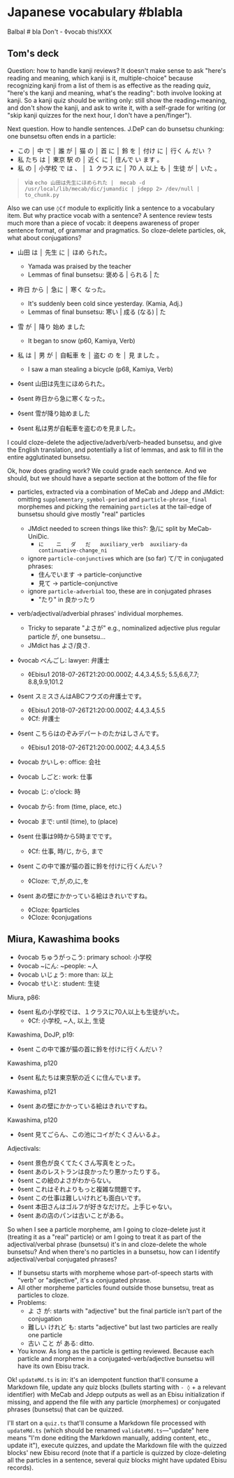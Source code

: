 # Japanese vocabulary #blabla

Balbal # bla Don't - ◊vocab this!XXX

## Tom's deck

Question: how to handle kanji reviews? It doesn't make sense to ask "here's reading and meaning, which kanji is it, multiple-choice" because recognizing kanji from a list of them is as effective as the reading quiz, "here's the kanji and meaning, what's the reading": both involve looking at kanji. So a kanji quiz should be writing only: still show the reading+meaning, and don't show the kanji, and ask to write it, with a self-grade for writing (or "skip kanji quizzes for the next hour, I don't have a pen/finger").

Next question. How to handle sentences. J.DeP can do bunsetsu chunking: one bunsetsu often ends in a particle:
- この │ 中 で │ 誰 が │ 猫 の │ 首 に │ 鈴 を │ 付け に │ 行く ん だい ？
- 私 たち は │ 東京 駅 の │ 近く に │ 住んで い ます 。
- 私 の │ 小学校 で は 、 │ １ クラス に │ 70 人 以上 も │ 生徒 が │ いた 。

> via `echo 山田は先生にほめられた |  mecab -d /usr/local/lib/mecab/dic/jumandic | jdepp 2> /dev/null | to_chunk.py`

Also we can use `◊Cf` module to explicitly link a sentence to a vocabulary item. But why practice vocab with a sentence? A sentence review tests much more than a piece of vocab: it deepens awareness of proper sentence format, of grammar and pragmatics. So cloze-delete particles, ok, what about conjugations?

- 山田 は │ 先生 に │ ほめ られた。
  - Yamada was praised by the teacher
  - Lemmas of final bunsetsu: 褒める | られる | た
- 昨日 から │ 急に │ 寒く なった。
  - It's suddenly been cold since yesterday. (Kamia, Adj.)
  - Lemmas of final bunsetsu: 寒い | 成る (なる) | た
- 雪 が │ 降り 始め ました
  - It began to snow (p60, Kamiya, Verb)
- 私 は │ 男 が │ 自転車 を │ 盗む の を │ 見 ました 。
  - I saw a man stealing a bicycle (p68, Kamiya, Verb)

- ◊sent 山田は先生にほめられた。
- ◊sent 昨日から急に寒くなった。
- ◊sent 雪が降り始めました
- ◊sent 私は男が自転車を盗むのを見ました。

I could cloze-delete the adjective/adverb/verb-headed bunsetsu, and give the English translation, and potentially a list of lemmas, and ask to fill in the entire agglutinated bunsetsu.

Ok, how does grading work? We could grade each sentence. And we should, but we should have a separte section at the bottom of the file for
- particles, extracted via a combination of MeCab and Jdepp and JMdict: omitting `supplementary_symbol-period` and `particle-phrase_final` morphemes and picking the remaining `particle`s at the tail-edge of bunsetsu should give mostly "real" particles
  - JMdict needed to screen things like this?: 急/に split by MeCab-UniDic.
    - `に	ニ	ダ	だ	auxiliary_verb	auxiliary-da	continuative-change_ni`
  - ignore `particle-conjunctive`s which are (so far) て/で in conjugated phrases:
    - 住んでいます -> particle-conjunctive
    - 見て -> particle-conjunctive
  - ignore `particle-adverbial` too, these are in conjugated phrases
    - "たり" in 良かったり
- verb/adjectival/adverbial phrases' individual morphemes.
  - Tricky to separate "よさが" e.g., nominalized adjective plus regular particle が, one bunsetsu…
  - JMdict has よさ/良さ.

- ◊vocab べんごし: lawyer: 弁護士
  - ◊Ebisu1 2018-07-26T21:20:00.000Z; 4.4,3.4,5.5; 5.5,6.6,7.7; 8.8,9.9,101.2
- ◊sent スミスさんはABCフウズの弁護士です。
  - ◊Ebisu1 2018-07-26T21:20:00.000Z; 4.4,3.4,5.5
  - ◊Cf: 弁護士
- ◊sent こちらはのぞみデパートのたかはしさんです。
  - ◊Ebisu1 2018-07-26T21:20:00.000Z; 4.4,3.4,5.5
- ◊vocab かいしゃ: office: 会社
- ◊vocab しごと: work: 仕事
- ◊vocab じ: o'clock: 時
- ◊vocab から: from (time, place, etc.)
- ◊vocab まで: until (time), to (place)
- ◊sent 仕事は9時から5時までです。
  - ◊Cf: 仕事, 時/じ, から, まで
- ◊sent この中で誰が猫の首に鈴を付けに行くんだい？
  - ◊Cloze: で,が,の,に,を
- ◊sent あの壁にかかっている絵はきれいですね。
  - ◊Cloze: ◊particles
  - ◊Cloze: ◊conjugations

## Miura, Kawashima books
- ◊vocab ちゅうがっこう: primary school: 小学校
- ◊vocab ~にん: ~people: ~人
- ◊vocab いじょう: more than: 以上
- ◊vocab せいと: student: 生徒

Miura, p86:
- ◊sent 私の小学校では、１クラスに70人以上も生徒がいた。
  - ◊Cf: 小学校, ~人, 以上, 生徒

Kawashima, DoJP, p19:
- ◊sent この中で誰が猫の首に鈴を付けに行くんだい？

Kawashima, p120
- ◊sent 私たちは東京駅の近くに住んでいます。

Kawashima, p121
- ◊sent あの壁にかかっている絵はきれいですね。

Kawashima, p120
- ◊sent 見てごらん、この池にコイがたくさんいるよ。



Adjectivals:
- ◊sent 景色が良くてたくさん写真をとった。
- ◊sent あのレストランは良かったり悪かったりする。
- ◊sent この絵のよさがわからない。
- ◊sent これはそれよりもっと複雑な問題です。
- ◊sent この仕事は難しいけれども面白いです。
- ◊sent 本田さんはゴルフが好きなだけだ。上手じゃない。
- ◊sent あの店のパンは古いことがある。

So when I see a particle morpheme, am I going to cloze-delete just it (treating it as a "real" particle) or am I going to treat it as part of the adjectival/verbal phrase (bunsetsu) it's in and cloze-delete the whole bunsetsu? And when there's no particles in a bunsetsu, how can I identify adjectival/verbal conjugated phrases?
- If bunsetsu starts with morpheme whose part-of-speech starts with "verb" or "adjective", it's a conjugated phrase.
- All other morpheme particles found outside those bunsetsu, treat as particles to cloze.
- Problems:
  - よ さ が: starts with "adjective" but the final particle isn't part of the conjugation
  - 難しい けれど も: starts "adjective" but last two particles are really one particle
  - 古い こと が ある: ditto.
- You know. As long as the particle is getting reviewed. Because each particle and morpheme in a conjugated-verb/adjective bunsetsu will have its own Ebisu track.

Ok! `updateMd.ts` is in: it's an idempotent function that'll consume a Markdown file, update any quiz blocks (bullets starting with `- ◊` + a relevant identifier) with MeCab and Jdepp outputs as well as an Ebisu initialization if missing, and append the file with any particle (morphemes) or conjugated phrases (bunsetsu) that can be quizzed.

I'll start on a `quiz.ts` that'll consume a Markdown file processed with `updateMd.ts` (which should be renamed `validateMd.ts`—"update" here means "I'm done editing the Markdown manually, adding content, etc., update it"), execute quizzes, and update the Markdown file with the quizzed blocks' new Ebisu record (note that if a particle is quizzed by cloze-deleting all the particles in a sentence, several quiz blocks might have updated Ebisu records).
